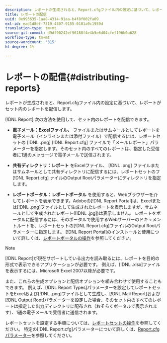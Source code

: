 ```yaml
---
description: レポートが生成されると、Report.cfgファイル内の設定に基づいて、レポートがセット内のレポートを配信します。
title: レポートの配信
uuid: 0e993635-1aa8-4314-91aa-b4f8f002fa09
exl-id: ead1d8ef-7319-4307-9155-0101a9c1959d
translation-type: tm+mt
source-git-commit: d9df90242ef96188f4e4b5e6d04cfef196b0a628
workflow-type: tm+mt
source-wordcount: '315'
ht-degree: 1%

---
```


# レポートの配信{#distributing-reports}

レポートが生成されると、Report.cfgファイル内の設定に基づいて、レポートがセット内のレポートを配信します。

[!DNL Report] 次の方法を使用して、セット内のレポートを配信できます。

* **電子メール：Excelファイル、** ファイルまたはサムネールとしてレポートを電子メール（インラインまたは添付ファイル）で配信するには、レポートセットの [!DNL .png]  [!DNL Report.cfg] ファイルで「メールレポート」パラメーターを指定します。そのセット内のすべてのレポートは、指定した受信者に1通のメッセージで電子メールで送信されます。

* **共有ディレクトリ：レポート** をExcelファイル、 [!DNL .png] ファイルまたはサムネールとして共有ディレクトリに配信するには、レポートセットのフ [!DNL Report.cfg] ァイルのOutput Rootパラメーターにディレクトリを指定します。

* **レポートポータル：レポートポータル** を使用すると、Webブラウザーを介してレポートを表示できます。Adobeの[!DNL Report Portal]は、Excelまたは[!DNL .png]ファイルとして生成されたレポートを表示しますが、サムネールとして生成されたレポート([!DNL .jpg])は表示しません。 レポートをポータルに配信するには、そのポータルで使用するWebサーバーのドキュメントルートを、レポートセットの[!DNL Report.cfg]ファイルのOutput Rootパラメーターに指定します。 [!DNL Report Portal]のインストールと使用について詳しくは、[レポートポータルの操作](../../home/c-rpt-oview/c-rpt-portal/c-rpt-portal.md#concept-f692210cad494c00865dbf325eb5ed35)を参照してください。

>[!NOTE]
>
>[!DNL Report]が現在サポートしている出力を読み取るには、レポートを目的の形式で表示できるアプリケーションが必要です。 例えば、[!DNL .xlsx]ファイルを表示するには、Microsoft Excel 2007以降が必要です。

また、これらの生成オプションと配信オプションを組み合わせて使用することもできます。 例えば、[!DNL Report Types]パラメーターを設定してレポートセットをExcelおよび[!DNL .png]ファイルとして生成し、[!DNL Mail Report]および[!DNL Output Root]パラメーターを設定した場合、そのセット内のすべてのレポートは指定した出力ディレクトリに配布され（おそらくポータルで表示されます）、1通の電子メールで受信者に送信されます。

レポートセットを設定する手順については、[レポートセットの操作](../../home/c-rpt-oview/c-work-rpt-sets/c-work-rpt-sets.md#concept-a5f078668e1245e684cb2a778c8803d5)を参照してください。 特定の[!DNL Report.cfg]パラメーターについて詳しくは、[Report.cfgパラメーター](../../home/c-rpt-oview/c-rpt-param-ref/c-rpt-param.md#concept-838e59d72d3f4cb29ee15f5c7eb0ceff)を参照してください。
